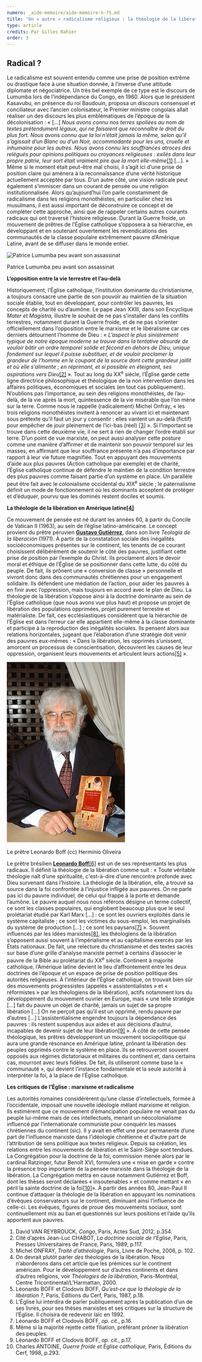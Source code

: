 ```yaml
---
numero: _aide-memoire/aide-memoire-n-75.md
title: 'Un « autre » radicalisme religieux : la théologie de la libération'
type: article
credits: Par Gilles Rahier
order: 3
---
```

## Radical ?

Le radicalisme est souvent entendu comme une prise de position extrême ou drastique face à une situation donnée, à l’inverse d’une attitude diplomate et négociatrice. Un très bel exemple de ce type est le discours de Lumumba lors de l’indépendance du Congo, en 1960. Alors que le président Kasavubu, en présence du roi Baudouin, proposa un discours consensuel et conciliateur avec l’ancien colonisateur, le Premier ministre congolais allait réaliser un des discours les plus emblématiques de l’époque de la décolonisation : « \[…] _Nous avons connu nos terres spoliées au nom de textes prétendument légaux, qui ne faisaient que reconnaître le droit du plus fort. Nous avons connu que la loi n’était jamais la même, selon qu’il s’agissait d’un Blanc ou d’un Noir, accommodante pour les uns, cruelle et inhumaine pour les autres. Nous avons connu les souffrances atroces des relégués pour opinions politiques ou croyances religieuses : exilés dans leur propre patrie, leur sort était vraiment pire que la mort elle-même_[[1]](#footnote-1) \[…]. » Même si le moment était peut-être mal choisi, il s’agit ici d’une prise de position claire qui amènera à la reconnaissance d’une vérité historique actuellement acceptée par tous.
D’un autre côté, une vision radicale peut également s’immiscer dans un courant de pensée ou une religion institutionnalisée. Alors qu’aujourd’hui l’on parle constamment de radicalisme dans les religions monothéistes, en particulier chez les musulmans, il est aussi important de déconstruire ce concept et de compléter cette approche, ainsi que de rappeler certains autres courants radicaux qui ont traversé l’histoire religieuse. Durant la Guerre froide, un mouvement de prêtres de l’Église catholique s’opposera à sa hiérarchie, en développant et en soutenant ouvertement les revendications des communautés de la classe populaire extrêmement pauvre d’Amérique Latine, avant de se diffuser dans le monde entier.

![Patrice Lumumba peu avant son assassinat](/assets/uploads/am75_pp.6-7_rahier.jpg)

<span class="img-copyright">Patrice Lumumba peu avant son assassinat</span>

**L’opposition entre la vie terrestre et l’au-delà**

Historiquement, l’Église catholique, l’institution dominante du christianisme, a toujours consacré une partie de son pouvoir au maintien de la situation sociale établie, tout en développant, pour contrôler les pauvres, les concepts de charité ou d’aumône. Le pape Jean XXIII, dans son Encyclique _Mater et Magistra,_ illustre le souhait de ne pas s’installer dans les conflits terrestres, notamment durant la Guerre froide, et de ne pas s’orienter officiellement dans l’opposition entre le marxisme et le libéralisme car ces derniers détournent l’homme de Dieu : « _L’aspect le plus sinistrement typique de notre époque moderne se trouve dans la tentative absurde de vouloir bâtir un ordre temporel solide et fécond en dehors de Dieu, unique fondement sur lequel il puisse substituer, et de vouloir proclamer la grandeur de l’homme en le coupant de la source dont cette grandeur jaillit et où elle s’alimente ; en réprimant, et si possible en éteignant, ses aspirations vers Dieu_[[2]](#footnote-2) ». Tout au long du XX<sup>e</sup> siècle, l’Église garde cette ligne directrice philosophique et théologique de la non intervention dans les affaires politiques, économiques et sociales (en tout cas publiquement).
N’oublions pas l’importance, au sein des religions monothéistes, de l’au-delà, de la vie après la mort, quintessence de la vie misérable que l’on mène sur la terre. Comme nous le rappelle (radicalement) Michel Onfray, « les trois religions monothéistes invitent à renoncer au vivant ici et maintenant sous prétexte qu’il faut un jour y consentir : elles vantent un au-delà (fictif) pour empêcher de jouir pleinement de l’ici-bas (réel) [[3]](#footnote-3) ». Si l’important se trouve dans cette deuxième vie, il ne sert à rien de changer l’ordre établi sur terre. D’un point de vue marxiste, on peut aussi analyser cette posture comme une manière d’affirmer et de maintenir son pouvoir temporel sur les masses, en affirmant que leur souffrance présente n’a pas d’importance par rapport à leur vie future magnifiée. Tout en appuyant des mouvements d’aide aux plus pauvres (Action catholique par exemple) et de charité, l’Église catholique continue de défendre le maintien de la condition terrestre des plus pauvres comme faisant partie d’un système en place. Un parallèle peut être fait avec le colonialisme occidental du XIX<sup>e</sup> siècle ; le paternalisme définit un mode de fonctionnement où les dominants acceptent de protéger et d’éduquer, pourvu que les dominés restent dociles et soumis.

**La théologie de la libération en Amérique latine[[4]](#footnote-4)**

Ce mouvement de pensée est né durant les années 60, à partir du Concile de Vatican II (1963), au sein de l’église latino-américaine. Le concept provient du prêtre péruvien [**Gustavo Gutiérrez**](https://fr.wikipedia.org/wiki/Gustavo_Guti%C3%A9rrez_Merino), dans son livre _Teología de la liberación_ (1971). À partir de la constatation sociale des inégalités socioéconomiques présentes sur le continent, les tenants de ce courant choisissent délibérément de soutenir le côté des pauvres, justifiant cette prise de position par l’exemple du Christ. Ils proclament alors le devoir moral et éthique de l’Église de se positionner dans cette lutte, du côté du peuple. De fait, ils prônent une « conversion de classe » personnelle et vivront donc dans des communautés chrétiennes pour un engagement solidaire. Ils défendent une médiation de l’action, pour aider les pauvres à en finir avec l’oppression, mais toujours en accord avec le plan de Dieu.
La théologie de la libération s’oppose ainsi à la doctrine dominante au sein de l’Église catholique (que nous avons vue plus haut) et propose un projet de libération des populations opprimées, projet purement terrestre et matérialiste. De fait, ces ecclésiastiques considèrent que la hiérarchie de l’Église est dans l’erreur car elle appartient elle-même à la classe dominante et participe à la reproduction des inégalités sociales. Ils pensent alors aux relations horizontales, jugeant que l’élaboration d’une stratégie doit venir des pauvres eux-mêmes : « Dans la libération, les opprimés s’unissent, amorcent un processus de conscientisation, découvrent les causes de leur oppression, organisent leurs mouvements et articulent leurs actions[[5]](#footnote-5) ».

![Le prêtre Leonardo Boff (cc) Hermínio Oliveira](/assets/uploads/315px-leonardo_boff.jpeg)

<span class="img-copyright">Le prêtre Leonardo Boff (cc) Hermínio Oliveira</span>

Le prêtre brésilien [**Leonardo Boff**](https://fr.wikipedia.org/wiki/Leonardo_Boff)[[6]](#footnote-6) est un de ses représentants les plus radicaux. Il définit la théologie de la libération comme suit : « Toute véritable théologie naît d’une spiritualité, c'est-à-dire d’une rencontre profonde avec Dieu survenant dans l’histoire. La théologie de la libération, elle, a trouvé sa source dans la foi confrontée à l’injustice infligée aux pauvres. On ne parle pas ici du pauvre individuel, de celui qui frappe à la porte et demande l’aumône. Le pauvre auquel nous nous référons désigne un terme collectif, ce sont les classes populaires, qui englobent beaucoup plus que le seul prolétariat étudié par Karl Marx \[…] : ce sont les ouvriers exploités dans le système capitaliste ; ce sont les victimes du sous-emploi, les marginalisés du système de production \[…] ; ce sont les paysans[[7]](#footnote-7) ».
Souvent influencés par les idées marxistes[[8]](#footnote-8), les théologiens de la libération s’opposent aussi souvent à l’impérialisme et au capitalisme exercés par les États nationaux. De fait, une relecture du christianisme et des textes sacrés sur base d’une grille d’analyse marxiste permet à certains d’associer le pauvre de la Bible au prolétariat du XX<sup>e</sup> siècle. Continent à majorité catholique, l’Amérique latine devient le lieu d’affrontement entre les deux doctrines de l’époque et un espace de prise de position politique des autorités religieuses.
À l’intérieur de l’Église catholique, on trouvait bien sûr des mouvements progressistes (appelés « assistentialistes » et « réformistes » par les théologiens de la libération), actifs notamment lors du développement du mouvement ouvrier en Europe, mais « une telle stratégie \[…] fait du pauvre un objet de charité, jamais un sujet de sa propre libération \[…] On ne perçoit pas qu’il est un opprimé, rendu pauvre par d’autres \[…] L’assistentialisme engendre toujours la dépendance des pauvres : ils restent suspendus aux aides et aux décisions d’autrui, incapables de devenir sujet de leur libération[[9]](#footnote-9) ».
À côté de cette pensée théologique, les prêtres développeront un mouvement sociopolitique qui aura une grande résonance en Amérique latine, prônant la libération des peuples opprimés contre le système en place. Ils se retrouveront souvent opposés aux régimes dictatoriaux et militaires du continent et, dans certains cas, mourront avec leurs fidèles. De fait, ils utiliseront comme base la « communauté », qui devient l’instance fondamentale et la seule autorité à interpréter la foi, à la place de l’Église catholique.

**Les critiques de l’Église : marxisme et radicalisme**

Les autorités romaines considérèrent qu’une classe d’intellectuels, formée à l’occidentale, imposait une nouvelle idéologie mêlant marxisme et religion. Ils estimèrent que ce mouvement d’émancipation populaire ne venait pas du peuple lui-même mais de ces intellectuels, menant un néocolonialisme influencé par l’internationale communiste pour conquérir les masses chrétiennes du continent (sic). Il y avait en effet une peur permanente d’une part de l’influence marxiste dans l’idéologie chrétienne et d’autre part de l’attribution de sens politique aux textes religieux.
Depuis sa création, les relations entre les mouvements de libération et le Saint-Siège sont tendues. La Congrégation pour la doctrine de la foi, commission menée alors par le cardinal Ratzinger, futur Benoît XVI, formulera une « mise en garde » contre la présence trop importante de la pensée marxiste dans la théologie de la libération. La Congrégation mettra en cause notamment Gutiérrez et Boff, dont les thèses seront déclarées « insoutenables » et comme mettant « en péril la sainte doctrine de la foi[[10]](#footnote-10)».
À partir des années 80, Jean-Paul II continue d’attaquer la théologie de la libération en appuyant les nominations d’évêques conservateurs sur le continent, diminuant ainsi l’influence de celle-ci. Les évêques, figures de proue des mouvements sociaux, sont continuellement mis au ban et questionnés sur leurs positions et l’aide qu’ils apportent aux pauvres.

1. David VAN REYBROUCK, _Congo_, Paris, Actes Sud, 2012, p.354.
2. Cité d’après Jean-Luc CHABOT, _La doctrine sociale de l’Eglise_, Paris, Presses Universitaires de France, Paris, 1989, p.117.
3. Michel ONFRAY, _Traité d’athéologie_, Paris, Livre de Poche, 2006, p. 102.
4. On devrait plutôt parler _des_ théologies de la libération. Nous n’aborderons dans cet article que les prémices sur le continent américain. Pour le développement sur d’autres continents et dans d’autres religions, voir _Théologies de la libération_, Paris-Montréal, Centre Tricontinental/L’Harmattan, 2000.
5. Léonardo BOFF et Clodovis BOFF, _Qu’est-ce que la théologie de la libération ?_, Paris, Éditions du Cerf, Paris, 1987, p.18.
6. L’Église lui interdira de parler publiquement après la publication d’un de ses livres, pour ses thèses marxistes et ses critiques sur la structure de l’Église. Il choisira de redevenir laïc en 1992.
7. Léonardo BOFF et Clodovis BOFF, _op. cit._, p.16.
8. Même si la majorité rejette cette filiation, préférant prôner la libération des peuples.
9. Léonardo BOFF et Clodovis BOFF, _op. cit._, p.17.
10. Charles ANTOINE, _Guerre froide et Église catholique,_ Paris, Éditions du Cerf, 1998, p.293.
